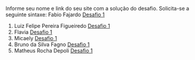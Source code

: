 Informe seu nome e link do seu site com a solução do desafio. Solicita-se a seguinte sintaxe:
Fabio Fajardo [Desafio 1](http://meusite.com)

1. Luiz Felipe Pereira Figueiredo [Desafio 1](https://lfport.wordpress.com/portfolio/)
2. Flavia [Desafio 1](https://flaviajesussantos.github.io/MeuBlog/blog/2022-07-01-mapas-de-calor-no-python/)
3. Micaely [Desafio 1](https://micaelyribeiro.wixsite.com/my-site-1)
4. Bruno da Silva Fagno [Desafio 1](https://brunofagno.github.io/bruno1/)
5. Matheus Rocha Depoli [Desafio 1](https://matheusrocha99.wixsite.com/mrdepoli)